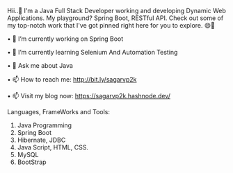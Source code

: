 Hii..👋 I'm a Java Full Stack Developer working and developing Dynamic Web Applications. My playground? Spring Boot, RESTful API. Check out some of my top-notch work that I've got pinned right here for you to explore. 😄🚀

•	🔭 I’m currently working on Spring Boot

•	🌱 I’m currently learning Selenium And Automation Testing

•	💬 Ask me about Java

•	📫 How to reach me: http://bit.ly/sagarvp2k

•	📫 Visit my blog now: https://sagarvp2k.hashnode.dev/

Languages, FrameWorks and Tools:
1. Java Programming
2. Spring Boot
3. Hibernate, JDBC
4. Java Script, HTML, CSS.
5. MySQL
6. BootStrap
  
<!--
**vidhyaSagar23/vidhyaSagar23** is a ✨ _special_ ✨ repository because its `README.md` (this file) appears on your GitHub profile.

Here are some ideas to get you started:

- 🔭 I’m currently working on ...
- 🌱 I’m currently learning ...
- 👯 I’m looking to collaborate on ...
- 🤔 I’m looking for help with ...
- 💬 Ask me about ...
- 📫 How to reach me: ...
- 😄 Pronouns: ...
- ⚡ Fun fact: ...
-->
